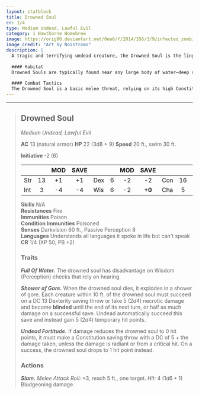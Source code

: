 ```yaml
---
layout: statblock
title: Drowned Soul
cr: 1/4
type: Medium Undead, Lawful Evil
category: 1 Hawthorne Homebrew
image: https://orig00.deviantart.net/0ee6/f/2014/356/3/9/infected_zombie_sth_by_noistromo-d8ar6z8.jpg
image_credit: "Art by Noistromo"
description: |
  A tragic and terrifying undead creature, the Drowned Soul is the lingering, spiteful remnant of someone who met a violent or agonizing end in the water. Bloated, saturated with brine, and driven by a final, desperate act of violence, it seeks to drag others down to share its fate.
  
  #### Habitat
  Drowned Souls are typically found near any large body of water—deep rivers, dark lakes, or coastal areas—where a drowning tragedy occurred. They often lie submerged beneath the murky surface, waiting for any living creature to draw near.
  
  #### Combat Tactics
  The Drowned Soul is a basic melee threat, relying on its high Constitution and **Undead Fortitude** to keep fighting after seemingly being defeated. Its most dangerous feature is its death: it tries to close on as many foes as possible to maximize the effect of its **Shower of Gore**, which can blind and damage enemies, providing an opening for other nearby threats.
---
```


___
> ## Drowned Soul
> *Medium Undead, Lawful Evil*
> 
> **AC** 13 (natural armor) **HP** 22 (3d8 + 9) **Speed** 20 ft., swim 30 ft.
> 
> **Initiative** -2 (6)
>
> | | | MOD | SAVE | | | MOD | SAVE | | | MOD | SAVE |
> |:--|:-:|:----:|:----:|:--|:-:|:----:|:----:|:--|:-:|:----:|:----:|
> |Str| 13| +1 | +1 |Dex| 6| -2 | -2 |Con| 16| +3 | +3 |
> |Int| 3| -4 | -4 |Wis| 6| -2 | **+0** |Cha| 5| -3 | -3 |
>
> **Skills** N/A  
> **Resistances** Fire  
> **Immunities** Poison  
> **Condition Immunities** Poisoned  
> **Senses** Darkvision 60 ft., Passive Perception 8  
> **Languages** Understands all languages it spoke in life but can't speak  
> **CR** 1/4 (XP 50; PB +2)
>
> ### Traits
>
> ***Full Of Water.*** The drowned soul has disadvantage on Wisdom (Perception) checks that rely on hearing.
>
> ***Shower of Gore.*** When the drowned soul dies, it explodes in a shower of gore. Each creature within 10 ft. of the drowned soul must succeed on a DC 13 Dexterity saving throw or take 5 ($2d4$) necrotic damage and become **blinded** until the end of its next turn, or half as much damage on a successful save. Undead automatically succeed this save and instead gain 5 ($2d4$) temporary hit points.
>
> ***Undead Fortitude.*** If damage reduces the drowned soul to 0 hit points, it must make a Constitution saving throw with a DC of 5 + the damage taken, unless the damage is radiant or from a critical hit. On a success, the drowned soul drops to 1 hit point instead.
>
> ### Actions
>
> ***Slam.*** *Melee Attack Roll:* +3, reach 5 ft., one target. *Hit:* 4 ($1d6 + 1$) Bludgeoning damage.